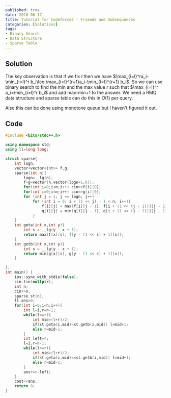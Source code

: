 ```yaml
---
published: true
date: 2020-06-17
title: Tutorial for Codeforces - Friends and Subsequences
categories: [Solutions]
tags:
- Binary Search
- Data Structure
- Sparse Table
---
```



## Solution

The key observation is that if we fix $l$ then we have $\max_{i=l}^ra_i-\min_{i=l}^r b_i\leq \max_{i=l}^{r+1}a_i-\min_{i=l}^{r+1} b_i$. So we can use binary search to find the min and the max value $r$ such that $\max_{i=l}^r a_i=\min_{i=l}^r b_i$ and add max-min+1 to the answer. We need a RMQ data structure and sparse table can do this in $O(1)$ per query.

Also this can be done using monotone queue but I haven't figured it out.

## Code
```cpp
#include <bits/stdc++.h>

using namespace std;
using ll=long long;

struct sparse{
    int logn;
    vector<vector<int>> f,g;
    sparse(int n){
        logn=__lg(n);
        f=g=vector(n,vector(logn+1,0));
        for(int i=0;i<n;i++) cin>>f[i][0];
        for(int i=0;i<n;i++) cin>>g[i][0];
        for (int j = 1; j <= logn; j++)
            for (int i = 0; i + (1 << j) - 1 < n; i++){
                f[i][j] = max(f[i][j - 1], f[i + (1 << (j - 1))][j - 1]);
                g[i][j] = min(g[i][j - 1], g[i + (1 << (j - 1))][j - 1]);
            }
    }
    int geta(int x,int y){
        int s = __lg(y - x + 1);
        return max(f[x][s], f[y - (1 << s) + 1][s]);
    }
    int getb(int x,int y){
        int s = __lg(y - x + 1);
        return min(g[x][s], g[y - (1 << s) + 1][s]);
    }

};
int main() {
    ios::sync_with_stdio(false);
    cin.tie(nullptr);
    int n;
    cin>>n;
    sparse st(n);
    ll ans=0;
    for(int i=0;i<n;i++){
        int l=i,r=n-1;
        while(l<=r){
            int mid=(l+r)/2;
            if(st.geta(i,mid)<st.getb(i,mid)) l=mid+1;
            else r=mid-1;
        }
        int left=r;
        l=i,r=n-1;
        while(l<=r){
            int mid=(l+r)/2;
            if(st.geta(i,mid)<=st.getb(i,mid)) l=mid+1;
            else r=mid-1;
        }
        ans+=r-left;
    }
    cout<<ans;
    return 0;
}
```
